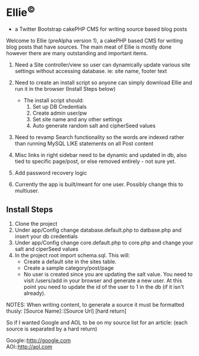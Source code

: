 Ellie<sup>&#0169;</sup> 
======================
- a Twitter Bootstrap cakePHP CMS for writing source based blog posts

Welcome to Ellie (preAlpha version 1), a cakePHP based CMS for writing blog posts that have sources. The main meat of Ellie is mostly done however there are many outstanding and important items. 

1. Need a Site controller/view so user can dynamically update various site settings without accessing database.
ie: site name, footer text

2. Need to create an install script so anyone can simply download Ellie and run it in the browser (Install Steps below)
	* The install script should:
		1. Set up DB Credentials
		1. Create admin user/pw
		1. Set site name and any other settings
		1. Auto generate random salt and cipherSeed values


3. Need to revamp Search functionality so the words are indexed rather than running MySQL LIKE statements on all Post content

4. Misc links in right sidebar need to be dynamic and updated in db, also tied to specific page/post, or else removed entirely - not sure yet.

5. Add password recovery logic

6. Currently the app is built/meant for one user. Possibly change this to multiuser. 


Install Steps
---------------
1. Clone the project
2. Under app/Config change database.default.php to datbase.php and insert your db credentials
3. Under app/Config change core.default.php to core.php and change your salt and ciperSeed values
4. In the project root import schema.sql. This will:
	* Create a default site in the sites table.
	* Create a sample category/post/page 
	* No user is created since you are updating the salt value. You need to visit /users/add in your browser and generate a new user. At this point you need to update the id of the user to 1 in the db (if it isn't already). 


NOTES: When writing content, to generate a source it must be formatted thusly:
[Source Name]::[Source Url] [hard return]

So if I wanted Google and AOL to be on my source list for an article: (each source is separated by a hard return) 

Google::http://google.com <br />
AOl::http://aol.com

